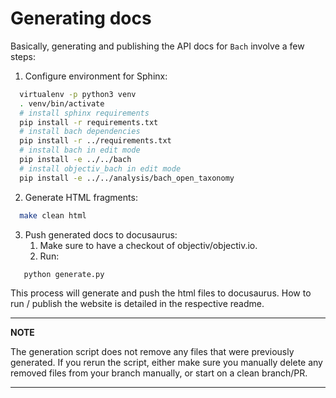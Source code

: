 # Generating docs

Basically, generating and publishing the API docs for `Bach` involve a few steps:
1. Configure environment for Sphinx:
```bash
  virtualenv -p python3 venv
  . venv/bin/activate
  # install sphinx requirements
  pip install -r requirements.txt
  # install bach dependencies
  pip install -r ../requirements.txt
  # install bach in edit mode
  pip install -e ../../bach
  # install objectiv_bach in edit mode
  pip install -e ../../analysis/bach_open_taxonomy
```

2. Generate HTML fragments:
```bash
  make clean html
```
3. Push generated docs to docusaurus:
   1. Make sure to have a checkout of objectiv/objectiv.io.
   2. Run:
```bash
   python generate.py
```

This process will generate and push the html files to docusaurus. How to run / publish the website is 
detailed in the respective readme.

---
**NOTE**

The generation script does not remove any files that were previously generated. If you rerun the script, 
either make sure you manually delete any removed files from your branch manually, or start on a clean 
branch/PR.

---
